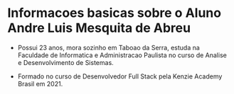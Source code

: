 # Informacoes basicas sobre o Aluno Andre Luis Mesquita de Abreu

- Possui 23 anos, mora sozinho em Taboao da Serra, estuda na Faculdade de Informatica e Administracao Paulista no curso de Analise e Desenvolvimento de Sistemas.

- Formado no curso de Desenvolvedor Full Stack pela Kenzie Academy Brasil em 2021.
